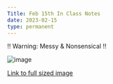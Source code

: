 ```yaml
---
Title: Feb 15th In Class Notes
date: 2023-02-15
type: permanent
---
```


!! Warning: Messy & Nonsensical !!

![image](https://user-images.githubusercontent.com/113275183/224111712-14fbdcc5-465e-4f1e-bfa4-f06e364a3912.png)

[Link to full sized image](https://user-images.githubusercontent.com/113275183/224111712-14fbdcc5-465e-4f1e-bfa4-f06e364a3912.png)
